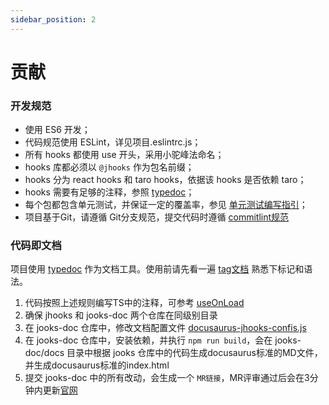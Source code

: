 ```yaml
---
sidebar_position: 2
---
```


# 贡献

### 开发规范

+ 使用 ES6 开发；
+ 代码规范使用 ESLint，详见项目.eslintrc.js；
+ 所有 hooks 都使用 use 开头，采用小驼峰法命名；
+ hooks 库都必须以 `@jhooks` 作为包名前缀；
+ hooks 分为 react hooks 和 taro hooks，依据该 hooks 是否依赖 taro；
+ hooks 需要有足够的注释，参照 [typedoc](https://typedoc.org/)；
+ 每个包都包含单元测试，并保证一定的覆盖率，参见 [单元测试编写指引](./guide/contribute.md)；
+ 项目基于Git，请遵循 Git分支规范，提交代码时遵循 [commitlint规范](https://github.com/conventional-changelog/commitlint)

### 代码即文档

项目使用 [typedoc](https://typedoc.org/) 作为文档工具。使用前请先看一遍 [tag文档](https://typedoc.org/guides/doccomments/) 熟悉下标记和语法。

1. 代码按照上述规则编写TS中的注释，可参考 [useOnLoad](https://coding.jd.com/jx-promote-base/jhooks/blob/master/packages/useOnLoad/index.ts)
2. 确保 jhooks 和 jooks-doc 两个仓库在同级别目录
3. 在 jooks-doc 仓库中，修改文档配置文件 [docusaurus-jhooks-confis.js](https://coding.jd.com/jx-promote-base/jhooks-doc/blob/master/docusaurus-jhooks-confis.js)
4. 在 jooks-doc 仓库中，安装依赖，并执行 `npm run build`，会在 jooks-doc/docs 目录中根据 jooks 仓库中的代码生成docusaurus标准的MD文件，并生成docusaurus标准的index.html
5. 提交 jooks-doc 中的所有改动，会生成一个 `MR链接`，MR评审通过后会在3分钟内更新[官网](http://doc.jd.com/jhooks/index/docs/guide/intro)
